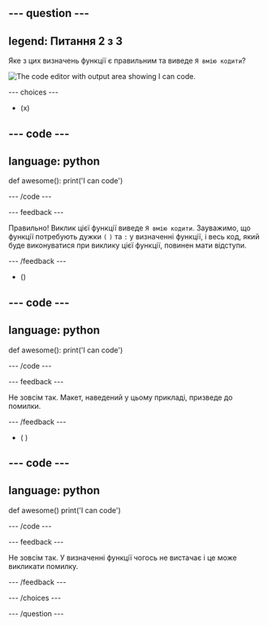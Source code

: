 
--- question ---
---
legend: Питання 2 з 3
---

Яке з цих визначень функції є правильним та виведе `Я вмію кодити`?

![The code editor with output area showing <code>I can code</code>.](images/quiz2.png)

--- choices ---

- (x)

--- code ---
---
language: python
---

def awesome(): print('I can code')

--- /code ---

 --- feedback ---

Правильно! Виклик цієї функції виведе `Я вмію кодити`. Зауважимо, що функції потребують дужки `(` `)` та `:` у визначенні функції, і весь код, який буде виконуватися при виклику цієї функції, повинен мати відступи.

 --- /feedback ---

- ()

--- code ---
---
language: python
---

def awesome(): print('I can code')

--- /code ---

 --- feedback ---

 Не зовсім так. Макет, наведений у цьому прикладі, призведе до помилки.

 --- /feedback ---

- ( )

--- code ---
---
language: python
---

def awesome() print('I can code')

--- /code ---

 --- feedback ---

Не зовсім так. У визначенні функції чогось не вистачає і це може викликати помилку.

 --- /feedback ---

--- /choices ---

--- /question ---
